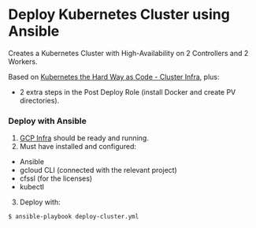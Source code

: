 # Deploy Kubernetes Cluster using Ansible

Creates a Kubernetes Cluster with High-Availability on 2 Controllers and 2 Workers.

Based on [Kubernetes the Hard Way as Code - Cluster Infra](https://github.com/xvag/k8s-iac-thw/tree/main/cluster), plus:
+ 2 extra steps in the Post Deploy Role (install Docker and create PV directories).

### Deploy with Ansible
01. [GCP Infra](https://github.com/xvag/iac-demo/tree/main/gcp) should be ready and running.
02. Must have installed and configured:
- Ansible
- gcloud CLI (connected with the relevant project)
- cfssl (for the licenses)
- kubectl
03. Deploy with:
```
$ ansible-playbook deploy-cluster.yml
```
